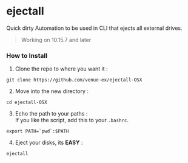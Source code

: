 # ejectall

Quick dirty Automation to be used in CLI that ejects all external drives.
> Working on 10.15.7 and later 

### How to Install
1. Clone the repo to where you want it :
```
git clone https://github.com/venue-ex/ejectall-OSX
```
2. Move into the new directory :
```
cd ejectall-OSX
```
3. Echo the path to your paths :  
If you like the script, add this to your `.bashrc`.
```
export PATH=`pwd`:$PATH
```
4. Eject your disks, its **EASY** :
```
ejectall
```
